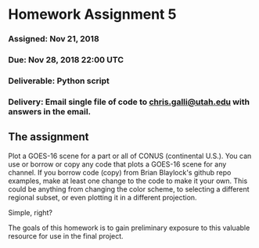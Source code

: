 # Homework Assignment 5
### Assigned: Nov 21, 2018
### Due: Nov 28, 2018 22:00 UTC
### Deliverable: Python script
### Delivery: Email single file of code to chris.galli@utah.edu with answers in the email.


## The assignment
Plot a GOES-16 scene for a part or all of CONUS (continental U.S.). You can use or borrow or copy any code that plots a GOES-16 scene for any channel. If you borrow code (copy) from Brian Blaylock's github repo examples, make at least one change to the code to make it your own. This could be anything from changing the color scheme, to selecting a different regional subset, or even plotting it in a different projection.

Simple, right?

The goals of this homework is to gain preliminary exposure to this valuable resource for use in the final project. 
